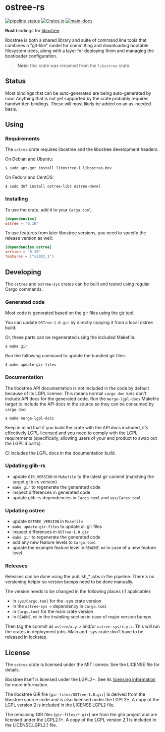 # ostree-rs
[![pipeline status](https://gitlab.com/fkrull/ostree-rs/badges/main/pipeline.svg)](https://gitlab.com/fkrull/ostree-rs/commits/main)
[![Crates.io](https://img.shields.io/crates/v/ostree.svg)](https://crates.io/crates/ostree)
[![main-docs](https://img.shields.io/badge/docs-main-brightgreen.svg)](https://fkrull.gitlab.io/ostree-rs/ostree)

**Rust** bindings for [libostree](https://ostree.readthedocs.io).

libostree is both a shared library and suite of command line tools that combines
a "git-like" model for committing and downloading bootable filesystem trees,
along with a layer for deploying them and managing the bootloader configuration.

> **Note**: this crate was renamed from the `libostree` crate.

## Status
Most bindings that can be auto-generated are being auto-generated by now.
Anything that is not yet supported by the crate probably requires handwritten
bindings. These will most likely be added on an as-needed basis.

## Using

### Requirements
The `ostree` crate requires libostree and the libostree development headers.

On Debian and Ubuntu:
```ShellSession
$ sudo apt-get install libostree-1 libostree-dev
```

On Fedora and CentOS:
```ShellSession
$ sudo dnf install ostree-libs ostree-devel
```

### Installing
To use the crate, add it to your `Cargo.toml`:

```toml
[dependencies]
ostree = "0.10"
```

To use features from later libostree versions, you need to specify the release
version as well:

```toml
[dependencies.ostree]
version = "0.10"
features = ["v2021_1"]
```

## Developing
The `ostree` and `ostree-sys` crates can be built and tested using regular
Cargo commands.

### Generated code
Most code is generated based on the gir files using the
[gir](https://github.com/gtk-rs/gir) tool. 

You can update `OSTree-1.0.gir` by directly copying it from a local ostree build.

Or, these parts can be regenerated using
the included Makefile:

```ShellSession
$ make gir
```

Run the following command to update the bundled gir files:

```ShellSession
$ make update-gir-files
```

### Documentation
The libostree API documentation is not included in the code by default because
of its LGPL license. This means normal `cargo doc` runs don't include API docs
for the generated code. Run the `merge-lgpl-docs` Makefile target to include
the API docs in the source so they can be consumed by `cargo doc`:

```ShellSession
$ make merge-lgpl-docs
```

Keep in mind that if you build the crate with the API docs included, it's
effectively LGPL-licensed and you need to comply with the LGPL requirements
(specifically, allowing users of your end product to swap out the LGPL'd
parts).

CI includes the LGPL docs in the documentation build.

### Updating glib-rs
* update `GIR_VERSION` in `Makefile` to the latest gir commit (matching the target glib-rs version)
* `make gir` to regenerate the generated code
* inspect differences in generated code
* update glib-rs dependencies in `Cargo.toml` and `sys/Cargo.toml`

### Updating ostree
* update `OSTREE_VERSION` in `Makefile`
* `make update-gir-files` to update all gir files
* inspect differences in `OSTree-1.0.gir`
* `make gir` to regenerate the generated code
* add any new feature levels to `Cargo.toml`
* update the example feature level in `README.md` in case of a new feature level

### Releases
Releases can be done using the publish_* jobs in the pipeline. There's no
versioning helper so version bumps need to be done manually.

The version needs to be changed in the following places (if applicable):
* in `sys/Cargo.toml` for the -sys crate version
* in the `ostree-sys =` dependency in `Cargo.toml`
* in `Cargo.toml` for the main crate version
* in `README.md` in the *Installing* section in case of major version bumps

Then tag the commit as `ostree/x.y.z` and/or `ostree-sys/x.y.z`. This will run
the crates.io deployment jobs. Main and -sys crate don't have to be released in
lockstep.

## License
The `ostree` crate is licensed under the MIT license. See the LICENSE file for
details.

libostree itself is licensed under the LGPL2+. See its
[licensing information](https://ostree.readthedocs.io#licensing) for more
information.

The libostree GIR file (`gir-files/OSTree-1.0.gir`) is derived from the
libostree source code and is also licensed under the LGPL2+. A copy of the
LGPL version 2 is included in the LICENSE.LGPL2 file.

The remaining GIR files (`gir-files/*.gir`) are from the glib project and
are licensed under the LGPL2.1+. A copy of the LGPL version 2.1 is included
in the LICENSE.LGPL2.1 file.
